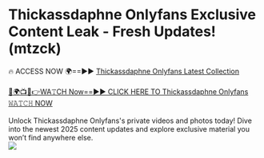 # Thickassdaphne Onlyfans Exclusive Content Leak - Fresh Updates! (mtzck)

🔥 ACCESS NOW 🌍==►► <a href="https://tinyurl.com/kvy9nzfs" rel="nofollow">Thickassdaphne Onlyfans Latest Collection</a>
<br><br>
[🔴🌍📺📱👉WA𝚃CH Now==►► CLICK HERE TO Thickassdaphne Onlyfans 𝚆𝙰𝚃𝙲𝙷 NOW](https://tinyurl.com/kvy9nzfs)
<br><br>
Unlock Thickassdaphne Onlyfans's private videos and photos today! Dive into the newest 2025 content updates and explore exclusive material you won’t find anywhere else.
<br>
<a href="https://tinyurl.com/kvy9nzfs" rel="nofollow" data-target="animated-image.originalLink"><img src="https://camo.githubusercontent.com/8a4f000d20f83aca3bf7ec5f350d767afa0574a8a352519fd8cfa583a6f93a33/68747470733a2f2f692e696d6775722e636f6d2f644a486b345a712e676966" data-canonical-src="https://i.imgur.com/dJHk4Zq.gif" style="max-width: 100%; display: inline-block;" data-target="animated-image.originalImage"></a>
<br>
